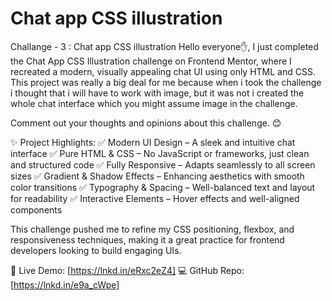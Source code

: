 # Chat app CSS illustration
Challange - 3 : Chat app CSS illustration
Hello everyone✋, I just completed the Chat App CSS Illustration challenge on Frontend Mentor, where I recreated a modern, visually appealing chat UI using only HTML and CSS. This project was really a big deal for me because when i took the challenge i thought that i will have to work with image, but it was not i created the whole chat interface which you might assume image in the challenge. 

Comment out your thoughts and opinions about this challenge. 😊

✨ Project Highlights:
✅ Modern UI Design – A sleek and intuitive chat interface 
✅ Pure HTML & CSS – No JavaScript or frameworks, just clean and structured code
✅ Fully Responsive – Adapts seamlessly to all screen sizes
✅ Gradient & Shadow Effects – Enhancing aesthetics with smooth color transitions
✅ Typography & Spacing – Well-balanced text and layout for readability
✅ Interactive Elements – Hover effects and well-aligned components

This challenge pushed me to refine my CSS positioning, flexbox, and responsiveness techniques, making it a great practice for frontend developers looking to build engaging UIs.

🔗 Live Demo: [https://lnkd.in/eRxc2eZ4]
💻 GitHub Repo: [https://lnkd.in/e9a_cWpe]
